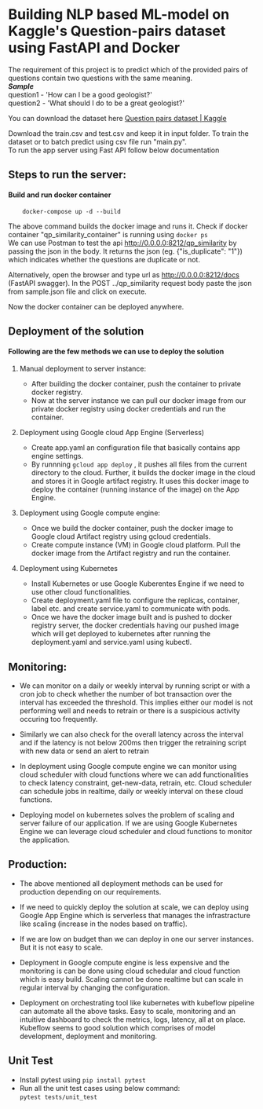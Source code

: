 # Building NLP based ML-model on Kaggle's Question-pairs dataset using FastAPI and Docker

The requirement of this project is to predict which of the provided pairs of questions contain two questions with the same meaning. <br>
***Sample*** <br>
question1 - 'How can I be a good geologist?' <br>
question2 - 'What should I do to be a great geologist?' 	

You can download the dataset here [Question pairs dataset | Kaggle](https://www.kaggle.com/competitions/quora-question-pairs/data)

Download the train.csv and test.csv and keep it in input folder. To train the dataset or to batch predict using csv file run "main.py". <br>
To run the app server using Fast API follow below documentation

## Steps to run the server:


#### Build and run docker container <br>
```
    docker-compose up -d --build 
```
The above command builds the docker image and runs it.
Check if docker container "qp_similarity_container" is running using ```docker ps``` <br>
We can use Postman to test the api http://0.0.0.0:8212/qp_similarity by passing the json in the body. It returns the json (eg. {"is_duplicate": "1"}) which indicates whether the questions are duplicate or not. 

Alternatively, open the browser and type url as http://0.0.0.0:8212/docs (FastAPI swagger). In the POST ../qp_similarity request body paste the json from sample.json file and click on execute. 

Now the docker container can be deployed anywhere.

## Deployment of the solution
#### Following are the few methods we can use to deploy the solution

1. Manual deployment to server instance: <br>
    * After building the docker container, push the container to private docker registry.
    * Now at the server instance we can pull our docker image from our private docker registry using docker credentials and run the container. 

1. Deployment using Google cloud App Engine (Serverless)
    * Create app.yaml an configuration file that basically contains app engine settings.
    * By runnning ```gcloud app deploy``` , it pushes all files from the current directory to the cloud. Further, it builds the docker image in the cloud and stores it in Google artifact registry. It uses this docker image to deploy the container (running instance of the image) on the App Engine. 
    
1. Deployment using Google compute engine: <br>
    * Once we build the docker container, push the docker image to Google cloud Artifact registry using gcloud 
    credentials. <br>
    * Create compute instance (VM) in Google cloud platform. Pull the docker image from the Artifact registry and run the container.
    
1. Deployment using Kubernetes
    * Install Kubernetes or use Google Kuberentes Engine if we need to use other cloud functionalities. 
    * Create deployment.yaml file to configure the replicas, container, label etc. and create service.yaml to communicate with pods.
    * Once we have the docker image built and is pushed to docker registry server, the docker credentials having our pushed image which will get deployed to kubernetes after running the deployment.yaml and service.yaml using kubectl.
    
    
    
## Monitoring:

* We can monitor on a daily or weekly interval by running script or with a cron job to check whether the number of bot transaction over the interval has exceeded the threshold. This implies either our model is not performing well and needs to retrain or there is a suspicious activity occuring too frequently.

* Similarly we can also check for the overall latency across the interval and if the latency is not below 200ms then trigger the retraining script with new data or send an alert to retrain

* In deployment using Google compute engine we can monitor using cloud scheduler with cloud functions where we can add functionalities to check latency constraint, get-new-data, retrain, etc. Cloud scheduler can schedule jobs in realtime, daily or weekly interval on these cloud functions.

* Deploying model on kubernetes solves the problem of scaling and server failure of our application. If we are using Google Kubernetes Engine we can leverage cloud scheduler and cloud functions to monitor the application.


## Production:

* The above mentioned all deployment methods can be used for production depending on our requirements.

* If we need to quickly deploy the solution at scale, we can deploy using Google App Engine which is serverless that manages the infrastracture like scaling (increase in the nodes based on traffic).

* If we are low on budget than we can deploy in one our server instances. But it is not easy to scale.

* Deployment in Google compute engine is less expensive and the monitoring is can be done using cloud schedular and cloud function which is easy build. Scaling cannot be done realtime but can scale in regular interval by changing the configuration.

* Deployment on orchestrating tool like kubernetes with kubeflow pipeline can automate all the above tasks. Easy to scale, monitoring and an intuitive dashboard to check the metrics, logs, latency, all at on place. Kubeflow seems to good solution which comprises of model development, deployment and monitoring.  




## Unit Test

* Install pytest using ```pip install pytest```
* Run all the unit test cases using below command: <br>
```pytest tests/unit_test```
